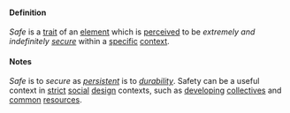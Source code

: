 #### Definition

*Safe* is a [trait](https://github.com/gcassel/Modular-Organization-Terminology/blob/master/terms/trait.md) of an [element](https://github.com/gcassel/Modular-Organization-Terminology/blob/master/terms/element.md) which is [perceived](https://github.com/gcassel/Modular-Organization-Terminology/blob/master/terms/perceive.md) to be *extremely and indefinitely [secure](https://github.com/gcassel/Modular-Organization-Terminology/blob/master/terms/secure.md)* within a [specific](https://github.com/gcassel/Modular-Organization-Terminology/blob/master/terms/specific.md) [context](https://github.com/gcassel/Modular-Organization-Terminology/blob/master/terms/context.md).

#### Notes

*Safe* is to *secure* as *[persistent](https://github.com/gcassel/Modular-Organization-Terminology/blob/master/terms/persist.md)* is to *[durability](https://github.com/gcassel/Modular-Organization-Terminology/blob/master/terms/endure.md)*.  Safety can be a useful context in [strict](https://github.com/gcassel/Modular-Organization-Terminology/blob/master/terms/strict.md) [social](https://github.com/gcassel/Modular-Organization-Terminology/blob/master/terms/social.md) [design](https://github.com/gcassel/Modular-Organization-Terminology/blob/master/terms/design.md) contexts, such as [developing](https://github.com/gcassel/Modular-Organization-Terminology/blob/master/terms/develop.md) [collectives](https://github.com/gcassel/Modular-Organization-Terminology/blob/master/terms/collective.md) and [common](https://github.com/gcassel/Modular-Organization-Terminology/blob/master/terms/common.md) [resources](https://github.com/gcassel/Modular-Organization-Terminology/blob/master/terms/resource.md).
